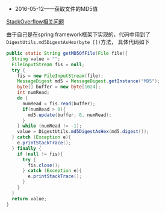 - 2016-05-12——获取文件的MD5值

[StackOverflow相关问题](http://stackoverflow.com/questions/304268/getting-a-files-md5-checksum-in-java)

由于自己是在spring framework框架下实现的，代码中用到了`DigestUtils.md5DigestAsHex(byte [])`方法，
具体代码如下
```java
public static String getMD5OfFile(File file){
  String value = "";
  FileInputStream fis = null;
  try {
    fis = new FileInputStream(file);
    MessageDigest md5 = MessageDigest.getInstance("MD5");
    byte[] buffer = new byte[1024];
    int numRead;
    do {
      numRead = fis.read(buffer);
      if(numRead > 0){
        md5.update(buffer, 0, numRead);
      }
    } while (numRead != -1);
    value = DigestUtils.md5DigestAsHex(md5.digest());
  } catch (Exception e){
    e.printStackTrace();
  } finally {
    if (null != fis){
      try {
        fis.close();
      } catch (Exception e){
        e.printStackTrace();
      }
    }
  }
  return value;
}
```

 
